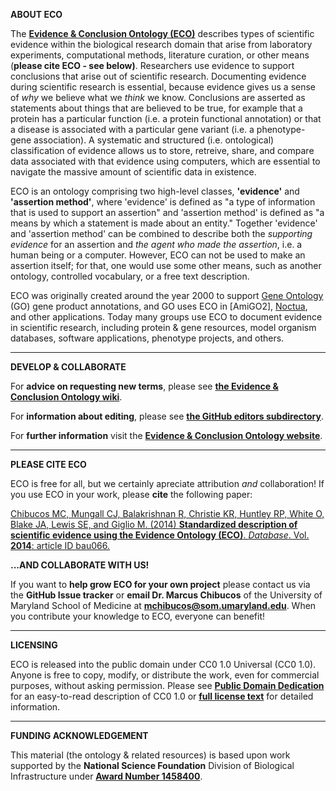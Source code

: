 **ABOUT ECO**

The **[Evidence & Conclusion Ontology (ECO)](http://www.evidenceontology.org/)** describes types of scientific evidence within the biological research domain that arise from laboratory experiments, computational methods, literature curation, or other means (**please cite ECO - see below)**. Researchers use evidence to support conclusions that arise out of scientific research. Documenting evidence during scientific research is essential, because evidence gives us a sense of _why_ we believe what we _think_ we know. Conclusions are asserted as statements about things that are believed to be true, for example that a protein has a particular function (i.e. a protein functional annotation) or that a disease is associated with a particular gene variant (i.e. a phenotype-gene association). A systematic and structured (i.e. ontological) classification of evidence allows us to store, retreive, share, and compare data associated with that evidence using computers, which are essential to navigate the massive amount of scientific data in existence.

ECO is an ontology comprising two high-level classes, **'evidence'** and **'assertion method'**, where 'evidence' is defined as "a type of information that is used to support an assertion" and 'assertion method' is defined as "a means by which a statement is made about an entity." Together 'evidence' and 'assertion method' can be combined to describe both the _supporting evidence_ for an assertion and _the agent who made the assertion_, i.e. a human being or a computer. However, ECO can not be used to make an assertion itself; for that, one would use some other means, such as another ontology, controlled vocabulary, or a free text description.

ECO was originally created around the year 2000 to support [Gene Ontology](http://geneontology.org/) (GO) gene product annotations, and GO uses ECO in [AmiGO2], [Noctua](http://noctua.berkeleybop.org/), and other applications. Today many groups use ECO to document evidence in scientific research, including protein & gene resources, model organism databases, software applications, phenotype projects, and others.

***

**DEVELOP & COLLABORATE**

For **advice on requesting new terms**, please see **[the Evidence & Conclusion Ontology wiki](https://github.com/evidenceontology/evidenceontology/wiki/New-term-request-how-to)**.

For **information about editing**, please see **[the GitHub editors subdirectory](https://github.com/evidenceontology/evidenceontology/tree/master/editors)**.

For **further information** visit the **[Evidence & Conclusion Ontology website](http://www.evidenceontology.org/)**.

***

**PLEASE CITE ECO**

ECO is free for all, but we certainly apreciate attribution _and_ collaboration! If you use ECO in your work, please **cite** the following paper:

[Chibucos MC, Mungall CJ, Balakrishnan R, Christie KR, Huntley RP, White O, Blake JA, Lewis SE, and Giglio M. (2014) **Standardized description of scientific evidence using the Evidence Ontology (ECO)**. _Database_. Vol. **2014**: article ID bau066.](http://database.oxfordjournals.org/content/2014/bau075.long)

**...AND COLLABORATE WITH US!**

If you want to **help grow ECO for your own project** please contact us via the **GitHub Issue tracker** or **email Dr. Marcus Chibucos** of the University of Maryland School of Medicine at **mchibucos@som.umaryland.edu**. When you contribute your knowledge to ECO, everyone can benefit!

***

**LICENSING**

ECO is released into the public domain under CC0 1.0 Universal (CC0 1.0). Anyone is free to copy, modify, or distribute the work, even for commercial purposes, without asking permission. Please see **[Public Domain Dedication](https://creativecommons.org/publicdomain/zero/1.0/)** for an easy-to-read description of CC0 1.0 or **[full license text](https://creativecommons.org/publicdomain/zero/1.0/legalcode)** for detailed information.

***

**FUNDING ACKNOWLEDGEMENT**

This material (the ontology & related resources) is based upon work supported by the **National Science Foundation** Division of Biological Infrastructure under **[Award Number 1458400](http://www.nsf.gov/awardsearch/showAward?AWD_ID=1458400)**.

